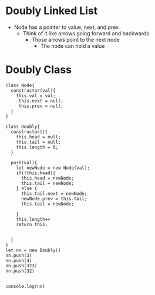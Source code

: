# Doubly Linked List
- Node has a pointer to value, next, and prev.
    - Think of it like arrows going forward and backwards
        - Those arrows point to the next node
            - The node can hold a value

# Doubly Class
```
class Node{
  constructor(val){
    this.val = val;
     this.next = null;
     this.prev = null;
  }
}

class Doubly{
  constructor(){
    this.head = null;
    this.tail = null;
    this.length = 0;
  }

  push(val){
    let newNode = new Node(val);
    if(!this.head){
      this.head = newNode;
      this.tail = newNode;
    } else {
      this.tail.next = newNode;
      newNode.prev = this.tail;
      this.tail = newNode;
           
    }
    this.length++ 
    return this;


  }
}
let nn = new Doubly()
nn.push(3)
nn.push(4)
nn.push(323)
nn.push(32)


console.log(nn)

```